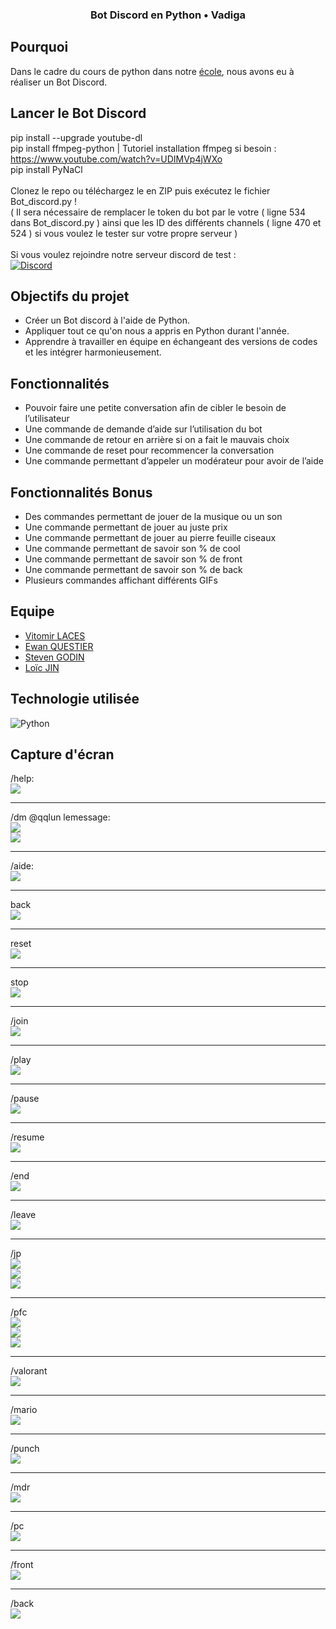 ### <p align="center"> Bot Discord en Python • Vadiga</p>

## Pourquoi

Dans le cadre du cours de python dans notre [école](https://www.hetic.net/), nous avons eu à réaliser un Bot Discord.<br/>

## Lancer le Bot Discord

pip install --upgrade youtube-dl<br/>
pip install ffmpeg-python | Tutoriel installation ffmpeg si besoin : https://www.youtube.com/watch?v=UDIMVp4jWXo<br/>
pip install PyNaCl<br/><br/>
Clonez le repo ou téléchargez le en ZIP puis exécutez le fichier Bot_discord.py !<br/>( Il sera nécessaire de remplacer le token du bot par le votre ( ligne 534 dans Bot_discord.py ) ainsi que les ID des différents channels ( ligne 470 et 524 ) si vous voulez le tester sur votre propre serveur )<br/><br/>
Si vous voulez rejoindre notre serveur discord de test :<br/>
[![Discord](https://discordapp.com/api/guilds/978583486963257434/widget.png?style=shield)](https://discord.gg/JsUCn6skXf)<br/>

## Objectifs du projet

- Créer un Bot discord à l'aide de Python.
- Appliquer tout ce qu'on nous a appris en Python durant l'année.
- Apprendre à travailler en équipe en échangeant des versions de codes et les intégrer harmonieusement.

## Fonctionnalités

- Pouvoir faire une petite conversation afin de cibler le besoin de l’utilisateur
- Une commande de demande d’aide sur l’utilisation du bot
- Une commande de retour en arrière si on a fait le mauvais choix
- Une commande de reset pour recommencer la conversation
- Une commande permettant d’appeler un modérateur pour avoir de l’aide

## Fonctionnalités Bonus

- Des commandes permettant de jouer de la musique ou un son
- Une commande permettant de jouer au juste prix
- Une commande permettant de jouer au pierre feuille ciseaux
- Une commande permettant de savoir son % de cool
- Une commande permettant de savoir son % de front
- Une commande permettant de savoir son % de back
- Plusieurs commandes affichant différents GIFs

## Equipe

- [Vitomir LACES](https://github.com/vitolinho)
- [Ewan QUESTIER](https://github.com/xWane)
- [Steven GODIN](https://github.com/Yvelchrome)
- [Loïc JIN](https://github.com/Snwolfy)

## Technologie utilisée

![Python](https://camo.githubusercontent.com/a1b2dac5667822ee0d98ae6d799da61987fd1658dfeb4d2ca6e3c99b1535ebd8/68747470733a2f2f696d672e736869656c64732e696f2f62616467652f707974686f6e2d3336373041303f7374796c653d666f722d7468652d6261646765266c6f676f3d707974686f6e266c6f676f436f6c6f723d666664643534)

## Capture d'écran

/help:<br>
<img src="screenshot\help.png" width="auto"></img></br>

<hr>
/dm @qqlun lemessage:<br>
<img src="screenshot\dm1.png" width="auto"></img></br>
<img src="screenshot\dm2.png" width="auto"></img></br>

<hr>
/aide:<br>
<img src="screenshot\aide\aide_tips.png" width="auto"></img></br>

<hr>
back<br>
<img src="screenshot\aide\aide_reset.png" width="auto"</img><br>

<hr>
reset<br>
<img src="screenshot\aide\aide_back.png" width="auto"</img><br>

<hr>
stop<br>
<img src="screenshot\aide\aide_stop.png" width="auto"</img><br>

<hr>
/join<br>
<img src="screenshot\music\music_join.png" width="auto"</img><br>

<hr>
/play <br>
<img src="screenshot\music\music_play.png" width="auto"</img><br>

<hr>
/pause <br>
<img src="screenshot\music\music_pause.png" width="auto"</img><br>

<hr>
/resume <br>
<img src="screenshot\music\music_resume.png" width="auto"</img><br>

<hr>
/end<br>
<img src="screenshot\music\music_end.png" width="auto"</img><br>

<hr>
/leave<br>
<img src="screenshot\music\music_leave.png" width="auto"</img><br>

<hr>
/jp <br>
<img src="screenshot\mini_jeux\jp_haut.png" width="auto"</img><br>
<img src="screenshot\mini_jeux\jp_bas.png" width="auto"</img><br>
<img src="screenshot\mini_jeux\jp_win.png" width="auto"</img><br>

<hr>
/pfc<br>
<img src="screenshot\mini_jeux\pfc_win.png" width="auto"</img><br>
<img src="screenshot\mini_jeux\pfc_lose.png" width="auto"</img><br>
<img src="screenshot\mini_jeux\pfc_egal.png" width="auto"</img><br>

<hr>
/valorant <br>
<img src="screenshot\bonus\valorant.png" width="auto"</img><br>

<hr>
/mario <br>
<img src="screenshot\bonus\mario.png" width="auto"</img><br>

<hr>
/punch<br>
<img src="screenshot\bonus\punch.png" width="auto"</img><br>

<hr>
/mdr<br>
<img src="screenshot\bonus\mdr.png" width="auto"</img><br>

<hr>
/pc<br>
<img src="screenshot\bonus\pc.png" width="auto"</img><br>

<hr>
/front<br>
<img src="screenshot\bonus\front.png" width="auto"</img><br>

<hr>
/back<br>
<img src="screenshot\bonus\back.png" width="auto"</img><br>

